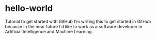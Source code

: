# hello-world
Tutorial to get started with GitHub
I'm writing this to get started in GitHub because in the near future I'd like to work as a software developer in Artificial Intelligence and Machine Learning.
